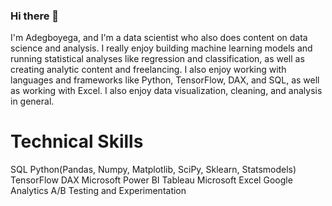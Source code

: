 ### Hi there 👋

I'm Adegboyega, and I'm a data scientist who also does content on data science and analysis. I really enjoy building machine learning models and running statistical analyses like regression and classification, as well as creating analytic content and freelancing. I also enjoy working with languages and frameworks like Python, TensorFlow, DAX, and SQL, as well as working with Excel. I also enjoy data visualization, cleaning, and analysis in general.

# Technical Skills

SQL
Python(Pandas, Numpy, Matplotlib, SciPy, Sklearn, Statsmodels)
TensorFlow
DAX
Microsoft Power BI
Tableau
Microsoft Excel
Google Analytics
A/B Testing and Experimentation

#

